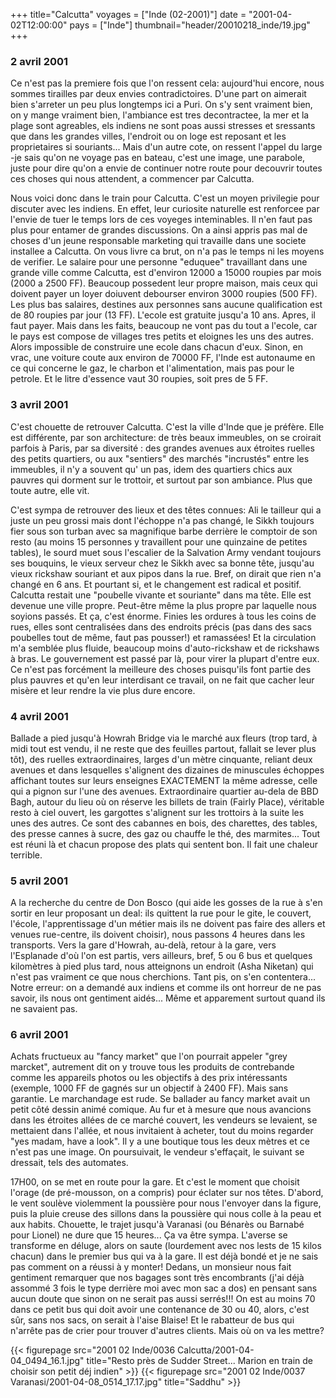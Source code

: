 +++
title="Calcutta"
voyages = ["Inde (02-2001)"]
date = "2001-04-02T12:00:00"
pays = ["Inde"]
thumbnail="header/20010218_inde/19.jpg"
+++
### 2 avril 2001

Ce n'est pas la premiere fois que l'on ressent cela: aujourd'hui encore, nous 
sommes tirailles par deux envies contradictoires. D'une part on aimerait bien 
s'arreter un peu plus longtemps ici a Puri. On s'y sent vraiment bien, on y 
mange vraiment bien, l'ambiance est tres decontractee, la mer et la plage sont 
agreables, els indiens ne sont poas aussi stresses et sressants que dans les 
grandes villes, l'endroit ou on loge est reposant et les proprietaires si souriants... 
Mais d'un autre cote, on ressent l'appel du large -je sais qu'on ne voyage pas 
en bateau, c'est une image, une parabole, juste pour dire qu'on a envie de continuer 
notre route pour decouvrir toutes ces choses qui nous attendent, a commencer 
par Calcutta.

Nous voici donc dans le train pour Calcutta. C'est un moyen privilegie pour 
discuter avec les indiens. En effet, leur curiosite naturelle est renforcee 
par l'envie de tuer le temps lors de ces voyeges inteminables. Il n'en faut 
pas plus pour entamer de grandes discussions. On a ainsi appris pas mal de choses 
d'un jeune responsable marketing qui travaille dans une societe installee a 
Calcutta. On vous livre ca brut, on n'a pas le temps ni les moyens de verifier. 
Le salaire pour une personne "eduquee" travaillant dans une grande ville comme 
Calcutta, est d'environ 12000 a 15000 roupies par mois (2000 a 2500 FF). Beaucoup 
possedent leur propre maison, mais ceux qui doivent payer un loyer doiuvent 
debourser environ 3000 roupies (500 FF). Les plus bas salaires, destines aux 
personnes sans aucune qualification est de 80 roupies par jour (13 FF). L'ecole 
est gratuite jusqu'a 10 ans. Apres, il faut payer. Mais dans les faits, beaucoup 
ne vont pas du tout a l'ecole, car le pays est compose de villages tres petits 
et eloignes les uns des autres. Alors impossible de construire une ecole dans 
chacun d'eux. Sinon, en vrac, une voiture coute aux environ de 70000 FF, l'Inde 
est autonaume en ce qui concerne le gaz, le charbon et l'alimentation, mais 
pas pour le petrole. Et le litre d'essence vaut 30 roupies, soit pres de 5 FF.

### 3 avril 2001

C'est chouette de retrouver Calcutta. C'est la ville d'Inde que je préfère. 
Elle est différente, par son architecture: de très beaux immeubles, on se croirait 
parfois à Paris, par sa diversité : des grandes avenues aux étroites ruelles 
des petits quartiers, ou aux "sentiers" des marchés "incrustés" entre les immeubles, 
il n'y a souvent qu' un pas, idem des quartiers chics aux pauvres qui dorment 
sur le trottoir, et surtout par son ambiance. Plus que toute autre, elle vit.

C'est sympa de retrouver des lieux et des têtes connues: Ali le tailleur qui 
a juste un peu grossi mais dont l'échoppe n'a pas changé, le Sikkh toujours 
fier sous son turban avec sa magnifique barbe derrière le comptoir de son resto 
(au moins 15 personnes y travaillent pour une quinzaine de petites tables), 
le sourd muet sous l'escalier de la Salvation Army vendant toujours ses bouquins, 
le vieux serveur chez le Sikkh avec sa bonne tête, jusqu'au vieux rickshaw souriant 
et aux pipos dans la rue. Bref, on dirait que rien n'a changé en 6 ans. Et pourtant 
si, et le changement est radical et positif. Calcutta restait une "poubelle 
vivante et souriante" dans ma tête. Elle est devenue une ville propre. Peut-être 
même la plus propre par laquelle nous soyions passés. Et ça, c'est énorme. Finies 
les ordures à tous les coins de rues, elles sont centralisées dans des endroits 
précis (pas dans des sacs poubelles tout de même, faut pas pousser!) et ramassées! 
Et la circulation m'a semblée plus fluide, beaucoup moins d'auto-rickshaw et 
de rickshaws à bras. Le gouvernement est passé par là, pour virer la plupart 
d'entre eux. Ce n'est pas forcément la meilleure des choses puisqu'ils font 
partie des plus pauvres et qu'en leur interdisant ce travail, on ne fait que 
cacher leur misère et leur rendre la vie plus dure encore.

### 4 avril 2001

Ballade a pied jusqu'à Howrah Bridge via le marché aux fleurs (trop tard, à 
midi tout est vendu, il ne reste que des feuilles partout, fallait se lever 
plus tôt), des ruelles extraordinaires, larges d'un mètre cinquante, reliant 
deux avenues et dans lesquelles s'alignent des dizaines de minuscules échoppes 
affichant toutes sur leurs enseignes EXACTEMENT la même adresse, celle qui a 
pignon sur l'une des avenues. Extraordinaire quartier au-dela de BBD Bagh, autour 
du lieu où on réserve les billets de train (Fairly Place), véritable resto à 
ciel ouvert, les gargottes s'alignent sur les trottoirs à la suite les unes 
des autres. Ce sont des cabannes en bois, des charettes, des tables, des presse 
cannes à sucre, des gaz ou chauffe le thé, des marmites... Tout est réuni là 
et chacun propose des plats qui sentent bon. Il fait une chaleur terrible.

### 5 avril 2001

A la recherche du centre de Don Bosco (qui aide les gosses de la rue à s'en 
sortir en leur proposant un deal: ils quittent la rue pour le gite, le couvert, 
l'école, l'apprentissage d'un métier mais ils ne doivent pas faire des allers 
et venues rue-centre, ils doivent choisir), nous passons 4 heures dans les transports. 
Vers la gare d'Howrah, au-delà, retour à la gare, vers l'Esplanade d'où l'on 
est partis, vers ailleurs, bref, 5 ou 6 bus et quelques kilomètres à pied plus 
tard, nous atteignons un endroit (Asha Niketan) qui n'est pas vraiment ce que 
nous cherchions. Tant pis, on s'en contentera... Notre erreur: on a demandé 
aux indiens et comme ils ont horreur de ne pas savoir, ils nous ont gentiment 
aidés... Même et apparement surtout quand ils ne savaient pas.

### 6 avril 2001

Achats fructueux au "fancy market" que l'on pourrait appeler "grey marcket", 
autrement dit on y trouve tous les produits de contrebande comme les appareils 
photos ou les objectifs à des prix intéressants (exemple, 1000 FF de gagnés 
sur un objectif à 2400 FF). Mais sans garantie. Le marchandage est rude. Se 
ballader au fancy market avait un petit côté dessin animé comique. Au fur et 
à mesure que nous avancions dans les étroites allées de ce marché couvert, les 
vendeurs se levaient, se mettaient dans l'allée, et nous invitaient à acheter, 
tout du moins regarder "yes madam, have a look". Il y a une boutique tous les 
deux mètres et ce n'est pas une image. On poursuivait, le vendeur s'effaçait, 
le suivant se dressait, tels des automates.

17H00, on se met en route pour la gare. Et c'est le moment que choisit l'orage 
(de pré-mousson, on a compris) pour éclater sur nos têtes. D'abord, le vent 
soulève violemment la poussière pour nous l'envoyer dans la figure, puis la 
pluie creuse des sillons dans la poussière qui nous colle à la peau et aux habits. 
Chouette, le trajet jusqu'à Varanasi (ou Bénarès ou Barnabé pour Lionel) ne 
dure que 15 heures... Ça va être sympa. L'averse se transforme en déluge, alors 
on saute (lourdement avec nos lests de 15 kilos chacun) dans le premier bus 
qui va à la gare. Il est déjà bondé et je ne sais pas comment on a réussi à 
y monter! Dedans, un monsieur nous fait gentiment remarquer que nos bagages 
sont très encombrants (j'ai déjà assommé 3 fois le type derrière moi avec mon 
sac a dos) en pensant sans aucun doute que sinon on ne serait pas aussi serrés!!! 
On est au moins 70 dans ce petit bus qui doit avoir une contenance de 30 ou 
40, alors, c'est sûr, sans nos sacs, on serait à l'aise Blaise! Et le rabatteur 
de bus qui n'arrête pas de crier pour trouver d'autres clients. Mais où on va 
les mettre?


<div id="TOTO">{{< figurepage src="2001 02 Inde/0036 Calcutta/2001-04-04_0494_16.1.jpg" title="Resto près de Sudder Street... Marion en train de choisir son petit déj indien"  >}}
{{< figurepage src="2001 02 Inde/0037 Varanasi/2001-04-08_0514_17.17.jpg" title="Saddhu"  >}}
</DIV>

